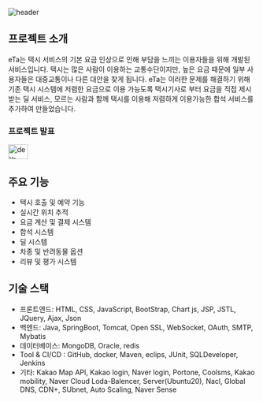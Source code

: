 ![header](https://capsule-render.vercel.app/api?type=rounded&color=gradient&text=%Welcome😊%20&height=300&fontSize=100)


## 프로젝트 소개

eTa는 택시 서비스의 기본 요금 인상으로 인해 부담을 느끼는 이용자들을 위해 개발된 서비스입니다. 택시는 많은 사람이 이용하는 교통수단이지만, 높은 요금 때문에 일부 사용자들은 대중교통이나 다른 대안을 찾게 됩니다. eTa는 이러한 문제를 해결하기 위해 기존 택시 시스템에 저렴한 요금으로 이용 가능도록 택시기사로 부터 요금을 직접 제시받는 딜 서비스, 모르는 사람과 함께 택시를 이용해 저렴하게 이용가능한 합석 서비스를 추가하여 만들었습니다.

<h3 align="left">프로젝트 발표</h3>
<p align="left">
<a href="https://www.youtube.com/watch?v=zSIsiJlZb5U" target="_blank">
  <img align="center" src="https://raw.githubusercontent.com/rahuldkjain/github-profile-readme-generator/master/src/images/icons/Social/youtube.svg" alt="dev-kim" height="30" width="40" />
</a>


## 주요 기능

- 택시 호출 및 예약 기능
- 실시간 위치 추적
- 요금 계산 및 결제 시스템
- 합석 시스템
- 딜 시스템
- 차종 및 반려동물 옵션
- 리뷰 및 평가 시스템

## 기술 스택

- 프론트엔드: HTML, CSS, JavaScript, BootStrap, Chart js, JSP, JSTL, JQuery, Ajax, Json
- 백엔드: Java, SpringBoot, Tomcat, Open SSL, WebSocket, OAuth, SMTP, Mybatis
- 데이터베이스: MongoDB, Oracle, redis
- Tool & CI/CD : GitHub, docker, Maven, eclips, JUnit, SQLDeveloper, Jenkins
- 기타: Kakao Map API, Kakao login, Naver login, Portone, Coolsms, Kakao mobility, Naver Cloud
        Loda-Balencer, Server(Ubuntu20), Nacl, Global DNS, CDN+, SUbnet, Auto Scaling, Naver Sense  



